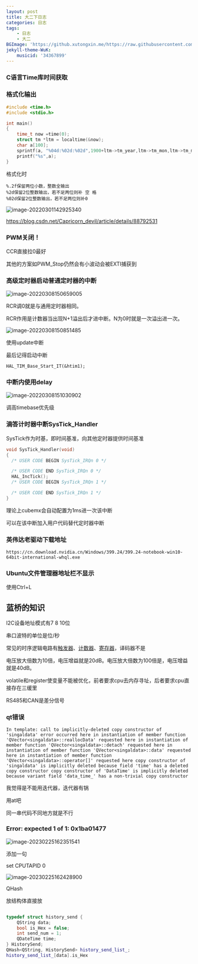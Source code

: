 ```yaml
---
layout: post
title: 大二下日志
categories: 日志
tags: 
    - 日志 
    - 大二
BGImage: 'https://github.xutongxin.me/https://raw.githubusercontent.com/xutongxin1/PictureBed/master/img0/20220310123346.png'
jekyll-theme-WuK:
    musicid: '34367899'
---
```


### C语言Time库时间获取

### 格式化输出

```c
#include <time.h>
#include <stdio.h>

int main()
{
    time_t now =time(0);
    struct tm *ltm = localtime(&now);
    char a[100];
    sprintf(a, "%04d:%02d:%02d",1900+ltm->tm_year,ltm->tm_mon,ltm->tm_mday);
    printf("%s",a);
}
```



格式化时

```
%.2f保留两位小数，整数全输出
%2d保留2位整数输出，若不足两位则补 空 格
%02d保留2位整数输出，若不足两位则补0
```

![image-20220301142925340](https://github.xutongxin.me/https://raw.githubusercontent.com/xutongxin1/PictureBed/master/img0/image-20220301142925340.png)

https://blog.csdn.net/Capricorn_devil/article/details/88792531





### PWM关闭！

CCR直接拉0最好

其他的方案如PWM_Stop仍然会有小波动会被EXTI捕获到



### 高级定时器启动普通定时器的中断

![image-20220308150659005](https://github.xutongxin.me/https://raw.githubusercontent.com/xutongxin1/PictureBed/master/img0/image-20220308150659005.png)

RCR调0就是与通用定时器相同。

RCR作用是计数器当出现N+1溢出后才进中断。N为0时就是一次溢出进一次。

![image-20220308150851485](https://github.xutongxin.me/https://raw.githubusercontent.com/xutongxin1/PictureBed/master/img0/image-20220308150851485.png)

使用update中断

最后记得启动中断

```
HAL_TIM_Base_Start_IT(&htim1);
```

### 中断内使用delay

![image-20220308151030902](https://github.xutongxin.me/https://raw.githubusercontent.com/xutongxin1/PictureBed/master/img0/image-20220308151030902.png)

调高timebase优先级

### 滴答计时器中断SysTick_Handler

SysTick作为时基，即时间基准，向其他定时器提供时间基准

```c++
void SysTick_Handler(void)
{
  /* USER CODE BEGIN SysTick_IRQn 0 */

  /* USER CODE END SysTick_IRQn 0 */
  HAL_IncTick();
  /* USER CODE BEGIN SysTick_IRQn 1 */

  /* USER CODE END SysTick_IRQn 1 */
}
```

理论上cubemx会自动配置为1ms进一次该中断

可以在该中断加入用户代码替代定时器中断



### 英伟达老驱动下载地址

```
https://cn.download.nvidia.cn/Windows/399.24/399.24-notebook-win10-64bit-international-whql.exe
```



### Ubuntu文件管理器地址栏不显示

使用Ctrl+L







## 蓝桥的知识

I2C设备地址模式有7 8 10位

串口波特的单位是位/秒

常见的时序逻辑电路有[触发器](https://baike.baidu.com/item/触发器)、[计数器](https://baike.baidu.com/item/计数器)、[寄存器](https://baike.baidu.com/item/寄存器)，译码器不是

电压放大倍数为10倍，电压增益就是20dB。电压放大倍数为100倍是，电压增益就是40dB。

volatile和register使变量不能被优化，前者要求cpu去内存寻址，后者要求cpu直接存在三缓里

RS485和CAN是差分信号







### qt错误

```
In template: call to implicitly-deleted copy constructor of 'singaldata' error occurred here in instantiation of member function 'QVector<singaldata>::reallocData' requested here in instantiation of member function 'QVector<singaldata>::detach' requested here in instantiation of member function 'QVector<singaldata>::data' requested here in instantiation of member function 'QVector<singaldata>::operator[]' requested here copy constructor of 'singaldata' is implicitly deleted because field 'time' has a deleted copy constructor copy constructor of 'DataTime' is implicitly deleted because variant field 'data_time_' has a non-trivial copy constructor
```

我觉得是不能用迭代器，迭代器有锅

用at吧

同一串代码不同地方就是不行



### Error: expected 1 of 1: 0x1ba01477

![image-20230225162351541](https://github.xutongxin.me/https://raw.githubusercontent.com/xutongxin1/PictureBed/master/img0/202302251623691.png)



添加一句

set CPUTAPID 0

![image-20230225162428900](https://github.xutongxin.me/https://raw.githubusercontent.com/xutongxin1/PictureBed/master/img0/202302251624974.png)







QHash

放结构体直接放

```c++

typedef struct history_send {
    QString data;
    bool is_Hex = false;
    int send_num = 1;
    QDateTime time;
} HistorySend;
QHash<QString, HistorySend> history_send_list_;
history_send_list_[data].is_Hex
```

